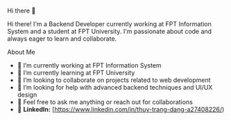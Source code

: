 Hi there 👋
<!--
**Jasmine220/jasmine220** is a ✨ _special_ ✨ repository because its `README.md` (this file) appears on your GitHub profile.
-->
Hi there! I'm a Backend Developer currently working at FPT Information System and a student at FPT University. I'm passionate about code and always eager to learn and collaborate.

About Me
- 🔭 I’m currently working at FPT Information System
- 🌱 I’m currently learning at FPT University
- 👯 I’m looking to collaborate on projects related to web development
- 🤔 I’m looking for help with advanced backend techniques and UI/UX design
- 💬 Feel free to ask me anything or reach out for collaborations
- 🎉 **LinkedIn:** [https://www.linkedin.com/in/thuy-trang-dang-a27408226/)
